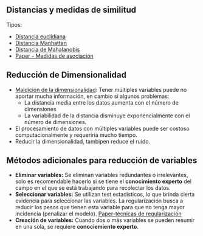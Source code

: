 ## Distancias y medidas de similitud

Tipos:
- [Distancia euclidiana](https://www.lifeder.com/distancia-euclidiana/)
- [Distancia Manhattan](https://es.wikipedia.org/wiki/Geometr%C3%ADa_del_taxista)
- [Distancia de Mahalanobis](https://caminosaleatorios.wordpress.com/2020/04/16/tan-cerca-y-tan-lejos-la-distancia-de-mahalanobis/)
- [Paper - Medidas de asociación](http://www.ugr.es/~gallardo/pdf/cluster-2.pdf)

## Reducción de Dimensionalidad

- [Maldición de la dimensionalidad](https://www.iartificial.net/la-maldicion-de-la-dimension-en-machine-learning/): Tener múltiples variables puede no aportar mucha información, en cambio sí algunos problemas:
  - La distancia media entre los datos aumenta con el número de dimensiones
  - La variabilidad de la distancia disminuye exponencialmente con el número de
    dimensiones.
- El procesamiento de datos con múltiples variables puede ser costoso
  computacionalmente y requeriría mucho tiempo.
- Reducir la dimensionalidad, tambipen reduce el ruido.

## Métodos adicionales para reducción de variables

- **Eliminar variables:** Se eliminan variables redundantes o irrelevantes, solo
  es recomendable hacerlo si se tiene el **conocimiento experto** del campo en el
  que se está trabajando para recolectar los datos.
- **Seleccionar variables:** Se utilizan test estadísticos, lo que brinda cierta
  evidencia para seleccionar las variables. La regularización busca a reducir los
  pesos que tienen esta variable para que no tenga mayor incidencia (penalizar el
  modelo). [Paper-técnicas de regularización](http://e-spacio.uned.es/fez/eserv/bibliuned:masterMatavanz-Jrperea/Perea_Luque_JuanRafael_TFM.pdf)
- **Creación de variables:** Cuando dos o más variables se pueden resumir en una
  sola, se requiere **conociemiento experto**.